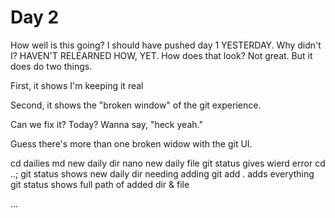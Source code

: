 # Day 2

How well is this going?  I should have pushed day 1 YESTERDAY.
Why didn't I?  HAVEN'T RELEARNED HOW, YET.  How does that look?
Not great.  But it does do two things.

First, it shows I'm keeping it real

Second, it shows the "broken window" of the git experience.

Can we fix it?  Today?  Wanna say, "heck yeah."

Guess there's more than one broken widow with the
git UI.

cd dailies
md new daily dir
nano new daily file
git status gives wierd error
cd ..; git status shows new daily dir needing adding
git add . adds everything
git status shows full path of added dir & file

...
